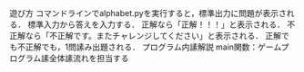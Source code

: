 遊び方
コマンドラインでalphabet.pyを実行すると，標準出力に問題が表示される．
標準入力から答えを入力する．
正解なら「正解！！！」と表示される．
不正解なら「不正解です。またチャレンジしてください」と表示される．
正解でも不正解でも，1問䛾み出題される．
プログラム内䛾解説
main関数：ゲームプログラム䛾全体䛾流れを担当する
